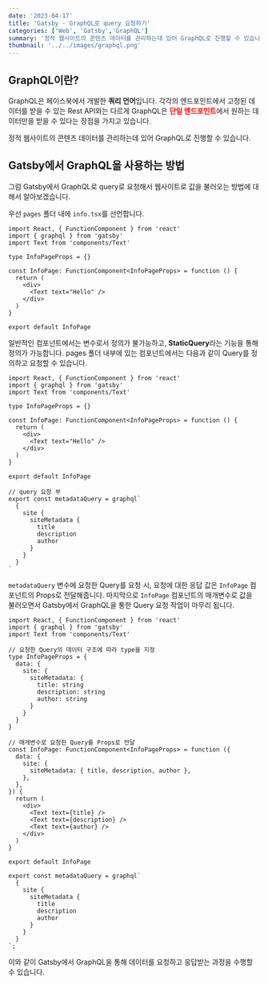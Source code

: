 ```yaml
---
date: '2023-04-17'
title: 'Gatsby - GraphQL로 query 요청하기'
categories: ['Web', 'Gatsby','GraphQL']
summary: '정적 웹사이트의 콘텐츠 데이터를 관리하는데 있어 GraphQL로 진행할 수 있습니다.'
thumbnail: '../../images/graphql.png'
---
```


## GraphQL이란?
GraphQL은 페이스북에서 개발한 **쿼리 언어**입니다.
각각의 엔드포인트에서 고정된 데이터를 받을 수 있는 Rest API와는 다르게 GraphQL은 <span style="color:red">**단일 엔드포인트**</span>에서 원하는 데이터만을 받을 수 있다는 장점을 가지고 있습니다.

정적 웹사이트의 콘텐츠 데이터를 관리하는데 있어 GraphQL로 진행할 수 있습니다. 

## Gatsby에서 GraphQL을 사용하는 방법

그럼 Gatsby에서 GraphQL로 query로 요청해서 웹사이트로 값을 불러오는 방법에 대해서 알아보겠습니다. 

우선 `pages` 폴더 내에 `info.tsx`를 선언합니다. 

```tsx
import React, { FunctionComponent } from 'react'
import { graphql } from 'gatsby'
import Text from 'components/Text'

type InfoPageProps = {}

const InfoPage: FunctionComponent<InfoPageProps> = function () {
  return (
    <div>
      <Text text="Hello" />
    </div>
  )
}

export default InfoPage
```
일반적인 컴포넌트에서는 변수로서 정의가 불가능하고, **StaticQuery**라는 기능을 통해 정의가 가능합니다. pages 폴더 내부에 있는 컴포넌트에서는 다음과 같이 Query를 정의하고 요청할 수 있습니다.

```tsx
import React, { FunctionComponent } from 'react'
import { graphql } from 'gatsby'
import Text from 'components/Text'

type InfoPageProps = {}

const InfoPage: FunctionComponent<InfoPageProps> = function () {
  return (
    <div>
      <Text text="Hello" />
    </div>
  )
}

export default InfoPage

// query 요청 부 
export const metadataQuery = graphql`
  {
    site {
      siteMetadata {
        title
        description
        author
      }
    }
  }
`
```

`metadataQuery` 변수에 요청한 Query를 요청 시, 요청에 대한 응답 값은 `InfoPage` 컴포넌트의 Props로 전달해줍니다. 마지막으로 `InfoPage` 컴포넌트의 매개변수로 값을 불러오면서 Gatsby에서 GraphQL을 통한 Query 요청 작업이 마무리 됩니다. 
```tsx
import React, { FunctionComponent } from 'react'
import { graphql } from 'gatsby'
import Text from 'components/Text'

// 요청한 Query의 데이터 구조에 따라 type을 지정 
type InfoPageProps = {
  data: {
    site: {
      siteMetadata: {
        title: string
        description: string
        author: string
      }
    }
  }
}

// 매개변수로 요청한 Query를 Props로 전달 
const InfoPage: FunctionComponent<InfoPageProps> = function ({
  data: {
    site: {
      siteMetadata: { title, description, author },
    },
  },
}) {
  return (
    <div>
      <Text text={title} />
      <Text text={description} />
      <Text text={author} />
    </div>
  )
}

export default InfoPage

export const metadataQuery = graphql`
  {
    site {
      siteMetadata {
        title
        description
        author
      }
    }
  }
`;
```

이와 같이 Gatsby에서 GraphQL을 통해 데이터를 요청하고 응답받는 과정을 수행할 수 있습니다. 